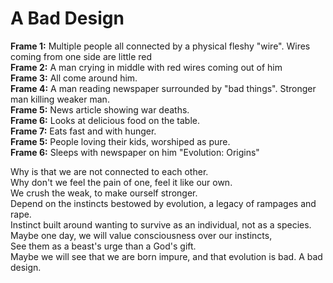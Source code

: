 # A Bad Design

**Frame 1:** Multiple people all connected by a physical fleshy "wire". Wires coming from one side are little red  
**Frame 2:** A man crying in middle with red wires coming out of him  
**Frame 3:** All come around him.  
**Frame 4:** A man reading newspaper surrounded by "bad things". Stronger man killing weaker man.  
**Frame 5:** News article showing war deaths.  
**Frame 6:** Looks at delicious food on the table.  
**Frame 7:** Eats fast and with hunger.  
**Frame 5:** People loving their kids, worshiped as pure.  
**Frame 6:** Sleeps with newspaper on him "Evolution: Origins"  

Why is that we are not connected to each other.  
Why don't we feel the pain of one, feel it like our own.  
We crush the weak, to make ourself stronger.  
Depend on the instincts bestowed by evolution, a legacy of rampages and rape.  
Instinct built around wanting to survive as an individual, not as a species.  
Maybe one day, we will value consciousness over our instincts,  
See them as a beast's urge than a God's gift.  
Maybe we will see that we are born impure, and that evolution is bad. A bad design.  